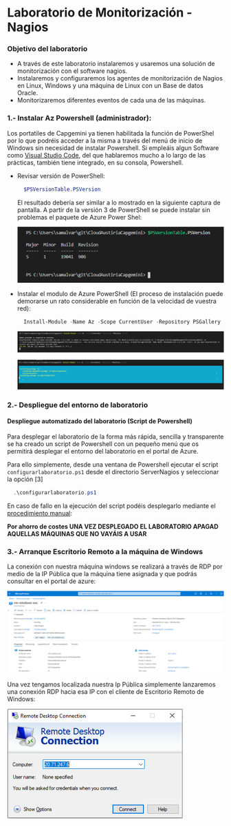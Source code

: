 # Laboratorio de Monitorización -  Nagios 
### Objetivo del laboratorio
+ A través de este laboratorio instalaremos y usaremos una solución de monitorización con el software nagios.
+ Instalaremos y configuraremos los agentes de monitorización de Nagios en Linux, Windows y una máquina de Linux con un Base de datos Oracle.
+ Monitorizaremos diferentes eventos de cada una de las máquinas.

### 1.- Instalar Az Powershell (administrador):
Los portatiles de Capgemini ya tienen habilitada la función de PowerShel por lo que podréis acceder a la misma a través del menú de inicio de Windows sin necesidad de instalar Powershell. Si empleáis algun Software como [Visual Studio Code](https://code.visualstudio.com/), del que hablaremos mucho a lo largo de las prácticas, también tiene integrado, en su consola, Powershell.

+ Revisar versión de PowerShell:
 
  ```powershell
    $PSVersionTable.PSVersion
  ```

  El resultado debería ser similar a lo mostrado en la siguiente captura de pantalla. A partir de la versión 3 de PowerShell se puede instalar sin problemas el paquete de Azure Power Shel:

  ![Versión de PowerShell](./img/versionPS.png)

+ Instalar el modulo de Azure PowerShell (El proceso de instalación puede demorarse un rato considerable en función de la velocidad de vuestra red):

  ```powershell
    Install-Module -Name Az -Scope CurrentUser -Repository PSGallery -Force
  ```

  ![Instalación Azure PowerShell - Paso 1](./img/installAzurePS1.png)

  ![Instalación Azure PowerShell - Paso 2](./img/installAzurePS2.png)


###  2.- Despliegue del entorno de laboratorio
#### Despliegue automatizado del laboratorio (Script de Powershell)
Para desplegar el laboratorio de la forma más rápida, sencilla y transparente se ha creado un script de Powershell con un pequeño menú que os permitirá desplegar el entorno del laboratorio en el portal de Azure.

Para ello simplemente, desde una ventana de Powershell ejecutar el script <code>configurarlaboratorio.ps1</code> desde el directorio ServerNagios y seleccionar la opción [3]
  
```Powershell
  .\configurarlaboratorio.ps1
```

En caso de fallo en la ejecución del script podéis desplegarlo mediante el [procedimiento manual](./doc/install-manual-laboratorio.md): 

**Por ahorro de costes UNA VEZ DESPLEGADO EL LABORATORIO APAGAD AQUELLAS MÁQUINAS QUE NO VAYÁIS A USAR**


###  3.- Arranque Escritorio Remoto a la máquina de Windows
La conexión con nuestra máquina windows se realizará a través de RDP por medio de la IP Pública que la máquina tiene asignada y que podrás consultar en el portal de azure:

![Conexión RDP - Paso 1](./img/rdp1.png)

Una vez tengamos localizada nuestra Ip Pública simplemente lanzaremos una conexión RDP hacia esa IP con el cliente de Escritorio Remoto de Windows:

![Conexión RDP - Paso 2](./img/rdp2.png)